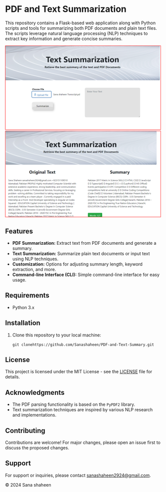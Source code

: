 <!DOCTYPE html>
<html lang="en">
<head>
    <meta charset="UTF-8">
    <meta name="viewport" content="width=device-width, initial-scale=1.0">
  
   
</head>
<body>
    <div class="container">
        <h1>PDF and Text Summarization</h1>
        <p>This repository contains a Flask-based web application along with Python scripts and tools for summarizing both PDF documents and plain text files. The scripts leverage natural language processing (NLP) techniques to extract key information and generate concise summaries.</p>
          <img src="im1.png" alt="Web App Screenshot" style="max-width: 100%; height: auto;">
          <img src="im2.png" alt="Web App Screenshot" style="max-width: 100%; height: auto;">
        <h2>Features</h2>
        <ul>
            <li><strong>PDF Summarization:</strong> Extract text from PDF documents and generate a summary.</li>
            <li><strong>Text Summarization:</strong> Summarize plain text documents or input text using NLP techniques.</li>
            <li><strong>Customization:</strong> Options for adjusting summary length, keyword extraction, and more.</li>
            <li><strong>Command-line Interface (CLI):</strong> Simple command-line interface for easy usage.</li>
        </ul>
        <h2>Requirements</h2>
        <ul>
            <li>Python 3.x</li>
        </ul>
        <h2>Installation</h2>
        <ol>
            <li>Clone this repository to your local machine:
                <pre><code>git clonehttps://github.com/Sanashaheen/PDF-and-Text-Summary.git</code></pre>
            </li>
        </ol>
        <h2>License</h2>
        <p>This project is licensed under the MIT License - see the <a href="LICENSE">LICENSE</a> file for details.</p>
        <h2>Acknowledgments</h2>
        <ul>
            <li>The PDF parsing functionality is based on the <code>PyPDF2</code> library.</li>
            <li>Text summarization techniques are inspired by various NLP research and implementations.</li>
        </ul>
        <h2>Contributing</h2>
        <p>Contributions are welcome! For major changes, please open an issue first to discuss the proposed changes.</p>
        <h2>Support</h2>
        <p>For support or inquiries, please contact <a href="mailto:sanashaheen2924@gmail.com">sanashaheen2924@gmail.com</a>.</p>
    </div>
    <footer>
        &copy; 2024 Sana shaheen
    </footer>
</body>
</html>
